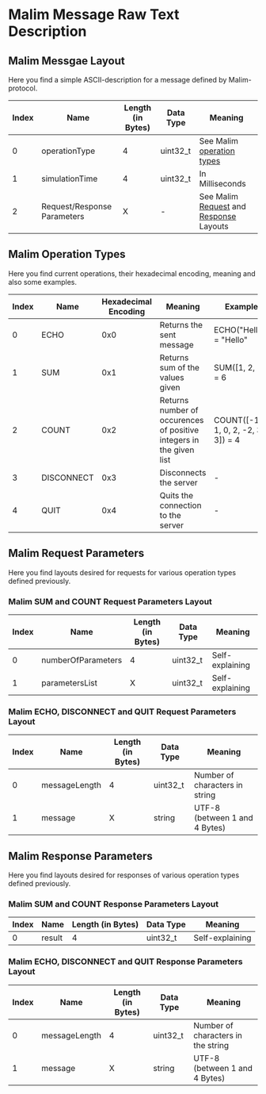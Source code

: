 # Malim Message Raw Text Description

## Malim Messgae Layout

Here you find a simple ASCII-description for a message defined by Malim-protocol.

| Index | Name | Length (in Bytes) | Data Type | Meaning
| ----------- | ----------- | ----------- | ----------- | -----------
| 0 | operationType | 4 | uint32_t | See Malim [operation types](#malim-operation-types)
| 1 | simulationTime | 4 | uint32_t | In Milliseconds
| 2 | Request/Response Parameters | X | - | See Malim [Request](#malim-request-parameters) and [Response](#malim-response-parameters) Layouts


## Malim Operation Types

Here you find current operations, their hexadecimal encoding, meaning and also some examples.

| Index | Name | Hexadecimal Encoding | Meaning | Example
| ----------- | ----------- | ----------- | ----------- | -----------
| 0 | ECHO | 0x0 | Returns the sent message | ECHO("Hello") = "Hello"
| 1 | SUM | 0x1 | Returns sum of the values given | SUM([1, 2, 3]) = 6
| 2 | COUNT | 0x2 | Returns number of occurences of positive integers in the given list | COUNT([-1, 1, 0, 2, -2, 3, 3]) = 4
| 3 | DISCONNECT | 0x3 | Disconnects the server | -
| 4 | QUIT | 0x4 | Quits the connection to the server | -

## Malim Request Parameters

Here you find layouts desired for requests for various operation types defined previously.

### Malim SUM and COUNT Request Parameters Layout

| Index | Name | Length (in Bytes) | Data Type | Meaning
| ----------- | ----------- | ----------- | ----------- | -----------
| 0 | numberOfParameters | 4 | uint32_t | Self-explaining
| 1 | parametersList | X | uint32_t | Self-explaining


### Malim ECHO, DISCONNECT and QUIT Request Parameters Layout

| Index | Name | Length (in Bytes) | Data Type | Meaning
| ----------- | ----------- | ----------- | ----------- | -----------
| 0 | messageLength | 4 | uint32_t | Number of characters in string
| 1 | message | X | string | UTF-8 (between 1 and 4 Bytes)

## Malim Response Parameters

Here you find layouts desired for responses of various operation types defined previously.

### Malim SUM and COUNT Response Parameters Layout

| Index | Name | Length (in Bytes) | Data Type | Meaning
| ----------- | ----------- | ----------- | ----------- | -----------
| 0 | result | 4 | uint32_t | Self-explaining


### Malim ECHO, DISCONNECT and QUIT Response Parameters Layout

| Index | Name | Length (in Bytes) | Data Type | Meaning
| ----------- | ----------- | ----------- | ----------- | -----------
| 0 | messageLength | 4 | uint32_t | Number of characters in the string
| 1 | message | X | string | UTF-8 (between 1 and 4 Bytes)
